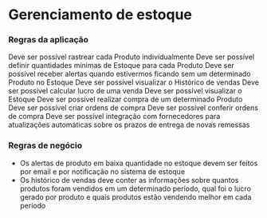 # Gerenciamento de estoque

### Regras da aplicação

Deve ser possível rastrear cada Produto individualmente 
Deve ser possível definir quantidades mínimas de Estoque para cada Produto
Deve ser possível receber alertas quando estivermos ficando sem um determinado Produto no Estoque
Deve ser possível visualizar o Histórico de vendas
Deve ser possível calcular lucro de uma venda
Deve ser possível visualizar o Estoque
Deve ser possível realizar compra de um determinado Produto
Deve ser possível criar ordens de compra
Deve ser possível conferir ordens de compra
Deve ser possível integração com fornecedores para atualizações automáticas sobre os prazos de entrega de novas remessas


### Regras de negócio

- Os alertas de produto em baixa quantidade no estoque devem ser feitos por email e por notificação no sistema de estoque
- Os histórico de vendas deve conter as informações sobre quantos produtos foram vendidos em um determinado período, qual foi o lucro gerado por produto e quais produtos estão vendendo melhor em cada período
